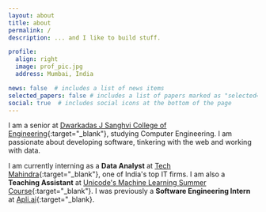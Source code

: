 ```yaml
---
layout: about
title: about
permalink: /
description: ... and I like to build stuff.

profile:
  align: right
  image: prof_pic.jpg
  address: Mumbai, India

news: false  # includes a list of news items
selected_papers: false # includes a list of papers marked as "selected={true}"
social: true  # includes social icons at the bottom of the page
---
```


I am a senior at [Dwarkadas J Sanghvi College of Engineering](http://djsce.ac.in/){:target="\_blank"}, studying Computer Engineering. I am passionate about developing software, tinkering with the web and working with data.

I am currently interning as a **Data Analyst** at [Tech Mahindra](http://techmahindra.com/){:target="\_blank"}, one of India's top IT firms. I am also a **Teaching Assistant** at [Unicode's Machine Learning Summer Course](http://djunicode.github.io/umlsc-2021/){:target="\_blank"}. I was previously a **Software Engineering Intern** at [Apli.ai](http://apli.ai/){:target="\_blank}.
